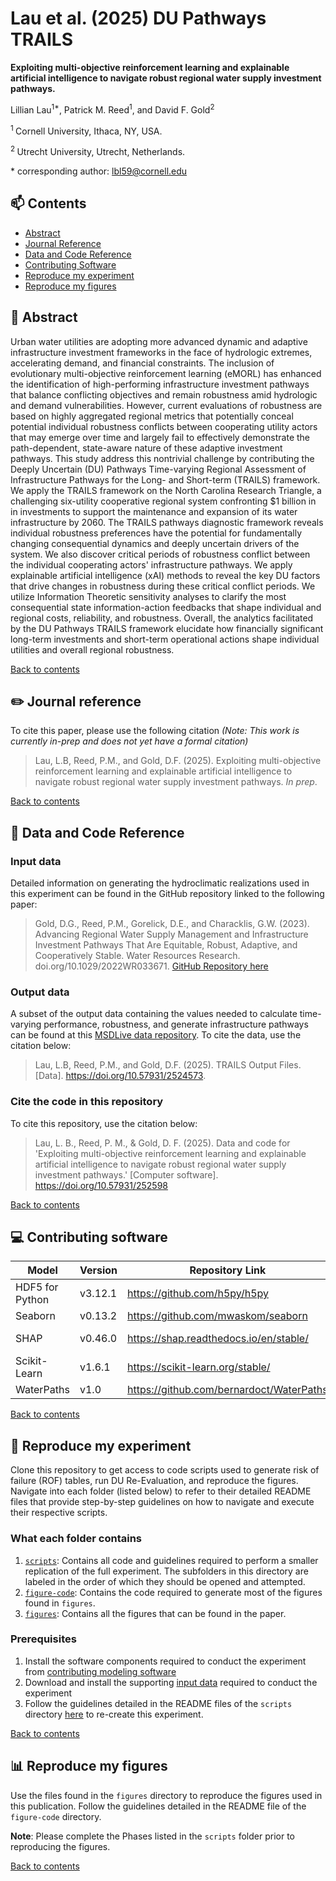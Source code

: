 # Lau et al. (2025) DU Pathways TRAILS

**Exploiting multi-objective reinforcement learning and explainable artificial intelligence to navigate robust regional water supply investment pathways.**

Lillian Lau<sup>1\*</sup>, Patrick M. Reed<sup>1</sup>,  and David F. Gold<sup>2</sup>

<sup>1 </sup>Cornell University, Ithaca, NY, USA.

<sup>2 </sup>Utrecht University, Utrecht, Netherlands.

\* corresponding author:  lbl59@cornell.edu

## :mailbox: Contents
- [Abstract](#memo-abstract)
- [Journal Reference](#pencil2-journal-reference)
- [Data and Code Reference](#1234-data-and-code-reference)
- [Contributing Software](#computer-contributing-software)
- [Reproduce my experiment](#file_folder-reproduce-my-experiment)
- [Reproduce my figures](#bar_chart-reproduce-my-figures)

## :memo: Abstract
Urban water utilities are adopting more advanced dynamic and adaptive infrastructure investment frameworks in the face of hydrologic extremes, accelerating demand, and financial constraints. The inclusion of evolutionary multi-objective reinforcement learning (eMORL) has enhanced the identification of high-performing infrastructure investment pathways that balance conflicting objectives and remain robustness amid hydrologic and demand vulnerabilities. However, current evaluations of robustness are based on highly aggregated regional metrics that potentially conceal potential individual robustness conflicts between cooperating utility actors that may emerge over time and largely fail to effectively demonstrate the path-dependent, state-aware nature of these adaptive investment pathways. This study address this nontrivial challenge by contributing the Deeply Uncertain (DU) Pathways Time-varying Regional Assessment of Infrastructure Pathways for the Long- and Short-term (TRAILS) framework. We apply the TRAILS framework on the North Carolina Research Triangle, a challenging six-utility cooperative regional system confronting \$1 billion in in investments to support the maintenance and expansion of its water infrastructure by 2060. The TRAILS pathways diagnostic framework reveals individual robustness preferences have the potential for fundamentally changing consequential dynamics and deeply uncertain drivers of the system. We also discover critical periods of robustness conflict between the individual cooperating actors' infrastructure pathways.  We apply explainable artificial intelligence (xAI) methods to reveal the key DU factors that drive changes in robustness during these critical conflict periods. We utilize Information Theoretic sensitivity analyses to clarify the most consequential state information-action feedbacks that shape individual and regional costs, reliability, and robustness. Overall, the analytics facilitated by the DU Pathways TRAILS framework elucidate how financially significant long-term investments and short-term operational actions shape individual utilities and overall regional robustness. 

[Back to contents](#mailbox-contents)

## :pencil2: Journal reference
To cite this paper, please use the following citation _(Note: This work is currently in-prep and does not yet have a formal citation)_

> Lau, L.B, Reed, P.M., and Gold, D.F. (2025). Exploiting multi-objective reinforcement learning and explainable artificial intelligence to navigate robust regional water supply investment pathways. _In prep_.

[Back to contents](#mailbox-contents)

## :1234: Data and Code Reference

### Input data
Detailed information on generating the hydroclimatic realizations used in this experiment can be found in the GitHub repository linked to the following paper:

> Gold, D.G., Reed, P.M., Gorelick, D.E., and Characklis, G.W. (2023). Advancing Regional Water Supply Management and Infrastructure Investment Pathways That Are Equitable, Robust, Adaptive, and Cooperatively Stable. Water Resources Research. doi.org/10.1029/2022WR033671. [GitHub Repository here](https://github.com/davidfgold/DUPathwaysERAS)

### Output data
A subset of the output data containing the values needed to calculate time-varying performance, robustness, and generate infrastructure pathways can be found at this [MSDLive data repository](10.57931/2524573). 
To cite the data, use the citation below:

> Lau, L.B, Reed, P.M., and Gold, D.F. (2025). TRAILS Output Files. [Data]. https://doi.org/10.57931/2524573.

### Cite the code in this repository
To cite this repository, use the citation below:

> Lau, L. B., Reed, P. M., & Gold, D. F. (2025). Data and code for 'Exploiting multi-objective reinforcement learning and explainable artificial intelligence to navigate robust regional water supply investment pathways.' [Computer software]. https://doi.org/10.57931/252598

[Back to contents](#mailbox-contents)

## :computer: Contributing software
| Model | Version | Repository Link | DOI |
|-------|---------|-----------------|-----|
| HDF5 for Python | v3.12.1 | https://github.com/h5py/h5py | NA |
| Seaborn | v0.13.2 | https://github.com/mwaskom/seaborn | 10.21105/joss.03021 |
| SHAP | v0.46.0 | https://shap.readthedocs.io/en/stable/ | https://doi.org/10.1038/s42256-019-0138-9 |
| Scikit-Learn | v1.6.1 | https://scikit-learn.org/stable/ | https://doi.org/10.1038/s42256-019-0138-9 |
| WaterPaths | v1.0 | https://github.com/bernardoct/WaterPaths | 10.1016/j.envsoft.2020.104772 |

[Back to contents](#mailbox-contents)

## :file_folder: Reproduce my experiment
Clone this repository to get access to code scripts used to generate risk of failure (ROF) tables, run DU Re-Evaluation, and reproduce the figures. 
Navigate into each folder (listed below) to refer to their detailed README files that provide step-by-step guidelines on how to navigate and execute their respective scripts.

### What each folder contains 

1. [`scripts`](https://github.com/lbl59/TRAILS/tree/main/scripts): Contains all code and guidelines required to perform a smaller replication of the full experiment. The subfolders in this directory are labeled in the order of which they should be opened and attempted. 
2. [`figure-code`](https://github.com/lbl59/TRAILS/tree/main/figure-code): Contains the code required to generate most of the figures found in `figures`.
3. [`figures`](https://github.com/lbl59/TRAILS/tree/main/figures): Contains all the figures that can be found in the paper.

### Prerequisites
1. Install the software components required to conduct the experiment from [contributing modeling software](#contributing-modeling-software)
2. Download and install the supporting [input data](#input-data) required to conduct the experiment
3. Follow the guidelines detailed in the README files of the `scripts` directory [here](https://github.com/lbl59/TRAILS/tree/main/scripts) to re-create this experiment.

[Back to contents](#mailbox-contents)

## :bar_chart: Reproduce my figures
Use the files found in the `figures` directory to reproduce the figures used in this publication. Follow the guidelines detailed in the README file of the `figure-code` directory.

**Note**: Please complete the Phases listed in the `scripts` folder prior to reproducing the figures.

[Back to contents](#mailbox-contents)
